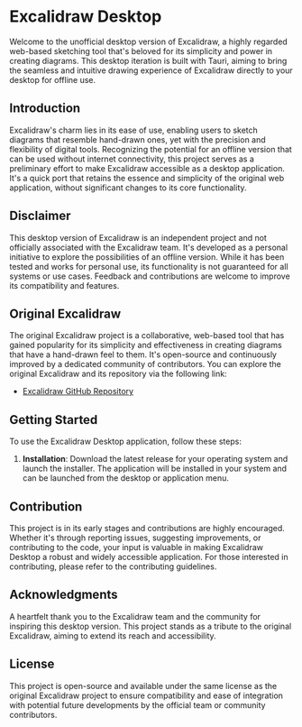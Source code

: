 # Excalidraw Desktop

Welcome to the unofficial desktop version of Excalidraw, a highly regarded web-based sketching tool that's beloved for
its simplicity and power in creating diagrams. This desktop iteration is built with Tauri, aiming to bring the seamless
and intuitive drawing experience of Excalidraw directly to your desktop for offline use.

## Introduction

Excalidraw's charm lies in its ease of use, enabling users to sketch diagrams that resemble hand-drawn ones, yet with
the precision and flexibility of digital tools. Recognizing the potential for an offline version that can be used
without internet connectivity, this project serves as a preliminary effort to make Excalidraw accessible as a desktop
application. It's a quick port that retains the essence and simplicity of the original web application, without
significant changes to its core functionality.

## Disclaimer

This desktop version of Excalidraw is an independent project and not officially associated with the Excalidraw team.
It's developed as a personal initiative to explore the possibilities of an offline version. While it has been tested and
works for personal use, its functionality is not guaranteed for all systems or use cases. Feedback and contributions are
welcome to improve its compatibility and features.

## Original Excalidraw

The original Excalidraw project is a collaborative, web-based tool that has gained popularity for its simplicity and
effectiveness in creating diagrams that have a hand-drawn feel to them. It's open-source and continuously improved by a
dedicated community of contributors. You can explore the original Excalidraw and its repository via the following link:

- [Excalidraw GitHub Repository](https://github.com/excalidraw/excalidraw)

## Getting Started

To use the Excalidraw Desktop application, follow these steps:

1. **Installation**: Download the latest release for your operating system and launch the installer. The application
   will be installed in your system and can be launched from the desktop or application menu.

## Contribution

This project is in its early stages and contributions are highly encouraged. Whether it's through reporting issues,
suggesting improvements, or contributing to the code, your input is valuable in making Excalidraw Desktop a robust and
widely accessible application. For those interested in contributing, please refer to the contributing guidelines.

## Acknowledgments

A heartfelt thank you to the Excalidraw team and the community for inspiring this desktop version. This project stands
as a tribute to the original Excalidraw, aiming to extend its reach and accessibility.

## License

This project is open-source and available under the same license as the original Excalidraw project to ensure
compatibility and ease of integration with potential future developments by the official team or community contributors.
